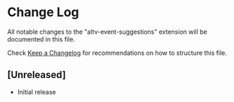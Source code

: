 # Change Log

All notable changes to the "altv-event-suggestions" extension will be documented in this file.

Check [Keep a Changelog](http://keepachangelog.com/) for recommendations on how to structure this file.

## [Unreleased]

- Initial release